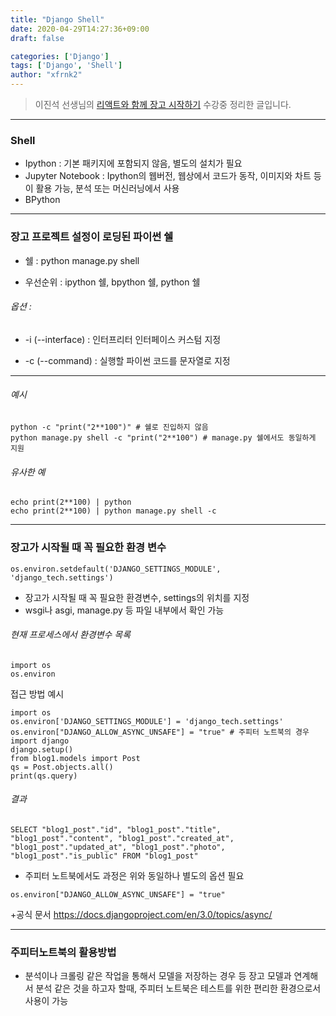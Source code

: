 ```yaml
---
title: "Django Shell"
date: 2020-04-29T14:27:36+09:00
draft: false

categories: ['Django']
tags: ['Django', 'Shell']
author: "xfrnk2"
---
```

>이진석 선생님의 [리액트와 함께 장고 시작하기](https://educast.com/course/web/ZU53) 수강중 정리한 글입니다.
---  
### Shell
  
+ Ipython : 기본 패키지에 포함되지 않음, 별도의 설치가 필요
+ Jupyter Notebook : Ipython의 웹버전, 웹상에서 코드가 동작, 이미지와 차트 등이 활용 가능, 분석 또는 머신러닝에서 사용
+ BPython
  
---

### 장고 프로젝트 설정이 로딩된 파이썬 쉘

+ 쉘 : python manage.py shell

+ 우선순위 : ipython 쉘, bpython 쉘, python 쉘

###### 옵션 :

+ -i (--interface) : 인터프리터 인터페이스 커스텀 지정

+ -c (--command) : 실행할 파이썬 코드를 문자열로 지정
  
---
###### 예시
~~~  
python -c "print("2**100")" # 쉘로 진입하지 않음
python manage.py shell -c "print("2**100") # manage.py 쉘에서도 동일하게 지원
~~~
###### 유사한 예
~~~
echo print(2**100) | python
echo print(2**100) | python manage.py shell -c
~~~
---
### 장고가 시작될 때 꼭 필요한 환경 변수

~~~
os.environ.setdefault('DJANGO_SETTINGS_MODULE', 'django_tech.settings')
~~~

+ 장고가 시작될 때 꼭 필요한 환경변수, settings의 위치를 지정
+ wsgi나 asgi, manage.py 등 파일 내부에서 확인 가능  
###### 현재 프로세스에서 환경변수 목록
~~~
import os 
os.environ
~~~
  
접근 방법 예시
  
~~~
import os
os.environ['DJANGO_SETTINGS_MODULE'] = 'django_tech.settings'
os.environ["DJANGO_ALLOW_ASYNC_UNSAFE"] = "true" # 주피터 노트북의 경우
import django
django.setup()
from blog1.models import Post
qs = Post.objects.all()
print(qs.query)
~~~

###### 결과
~~~
SELECT "blog1_post"."id", "blog1_post"."title", "blog1_post"."content", "blog1_post"."created_at", "blog1_post"."updated_at", "blog1_post"."photo", "blog1_post"."is_public" FROM "blog1_post"
~~~
+ 주피터 노트북에서도 과정은 위와 동일하나 별도의 옵션 필요
~~~
os.environ["DJANGO_ALLOW_ASYNC_UNSAFE"] = "true"
~~~
+공식 문서
https://docs.djangoproject.com/en/3.0/topics/async/

---

### 주피터노트북의 활용방법
+ 분석이나 크롤링 같은 작업을 통해서 모델을 저장하는 경우 등 장고 모델과 연계해서 분석 같은 것을 하고자 할때,
주피터 노트북은 테스트를 위한 편리한 환경으로서 사용이 가능

